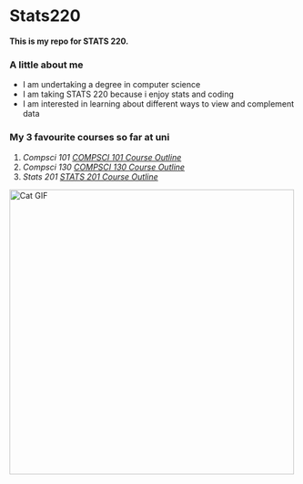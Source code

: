 <h1>Stats220</h1>

<b>This is my repo for STATS 220.</b> 

<h3>A little about me</h3>

<ul>
  <li>I am undertaking a degree in computer science</li>
  <li>I am taking STATS 220 because i enjoy stats and coding</li>
  <li>I am interested in learning about different ways to view and complement data</li>
</ul>

<h3>My 3 favourite courses so far at uni</h3>
<ol>
  <li><i>Compsci 101 <a href="https://courseoutline.auckland.ac.nz/dco/course/COMPSCI/101/1203">COMPSCI 101 Course Outline</a></i></li>
  <li><i>Compsci 130 <a href="https://courseoutline.auckland.ac.nz/dco/course/COMPSCI/130/1215">COMPSCI 130 Course Outline</a></i></li>
  <li><i>Stats 201 <a href="https://courseoutline.auckland.ac.nz/dco/course/STATS/201/1215"> STATS 201 Course Outline</a></i></li>
</ol>


<img src="https://media1.giphy.com/media/v1.Y2lkPTc5MGI3NjExMm40MzRlc2NzcWpkMzFvaXJjbXhjN2MxeTk4Y2pwaGR3OHhxNmZzZSZlcD12MV9pbnRlcm5hbF9naWZfYnlfaWQmY3Q9Zw/MDJ9IbxxvDUQM/giphy.gif" alt="Cat GIF" width="500">
